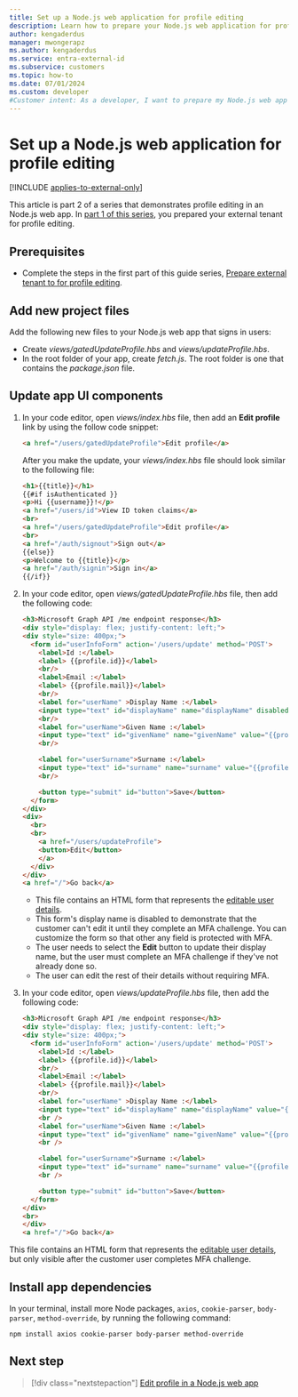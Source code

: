 ```yaml
---
title: Set up a Node.js web application for profile editing
description: Learn how to prepare your Node.js web application for profile editing with multifactor authentication protection in your external tenant
author: kengaderdus
manager: mwongerapz
ms.author: kengaderdus
ms.service: entra-external-id 
ms.subservice: customers
ms.topic: how-to
ms.date: 07/01/2024
ms.custom: developer
#Customer intent: As a developer, I want to prepare my Node.js web app for profile editing so that customer users can update their profile after a successful sign-in.
---
```


# Set up a Node.js web application for profile editing

[!INCLUDE [applies-to-external-only](../includes/applies-to-external-only.md)]

This article is part 2 of a series that demonstrates profile editing in an Node.js web app. In [part 1 of this series](how-to-web-app-node-edit-profile-prepare-tenant.md), you prepared your external tenant for profile editing.  

## Prerequisites

- Complete the steps in the first part of this guide series, [Prepare external tenant to for profile editing](how-to-web-app-node-edit-profile-prepare-tenant.md). 


## Add new project files

Add the following new files to your Node.js web app that signs in users: 
- Create *views/gatedUpdateProfile.hbs* and *views/updateProfile.hbs*.
- In the root folder of your app, create *fetch.js*. The root folder is one that contains the *package.json* file.

## Update app UI components

1. In your code editor, open *views/index.hbs* file, then add an **Edit profile** link by using the follow code snippet:

    ```html
    <a href="/users/gatedUpdateProfile">Edit profile</a>
    ```
    
    After you make the update, your *views/index.hbs* file should look similar to the following file:

    ```html
    <h1>{{title}}</h1>
    {{#if isAuthenticated }}
    <p>Hi {{username}}!</p>
    <a href="/users/id">View ID token claims</a>
    <br>
    <a href="/users/gatedUpdateProfile">Edit profile</a>
    <br>
    <a href="/auth/signout">Sign out</a>
    {{else}}
    <p>Welcome to {{title}}</p>
    <a href="/auth/signin">Sign in</a>
    {{/if}}
    ```

1. In your code editor, open *views/gatedUpdateProfile.hbs* file, then add the following code:

    ```html
    <h3>Microsoft Graph API /me endpoint response</h3>
    <div style="display: flex; justify-content: left;">
    <div style="size: 400px;">
      <form id="userInfoForm" action='/users/update' method='POST'>
        <label>Id :</label>
        <label> {{profile.id}}</label>
        <br/>
        <label>Email :</label>
        <label> {{profile.mail}}</label>
        <br/>
        <label for="userName" >Display Name :</label>
        <input type="text" id="displayName" name="displayName" disabled value="{{profile.displayName}}" />
        <br/>
        <label for="userName">Given Name :</label>
        <input type="text" id="givenName" name="givenName" value="{{profile.givenName}}" />
        <br/>
    
        <label for="userSurname">Surname :</label>
        <input type="text" id="surname" name="surname" value="{{profile.surname}}" />
        <br/>
    
        <button type="submit" id="button">Save</button>
      </form>
    </div>
    <div>
      <br>
      <br>
        <a href="/users/updateProfile">
        <button>Edit</button>
        </a>
      </div>
    </div>
    <a href="/">Go back</a>
    ```

    - This file contains an HTML form that represents the [editable user details](reference-user-permissions.md#microsoft-graph-apis-and-permissions). 
    - This form's display name is disabled to demonstrate that the customer can't edit it until they complete an MFA challenge. You can customize the form so that other any field is protected with MFA.
    - The user needs to select the **Edit** button to update their display name, but the user must complete an MFA challenge if they've not already done so. 
    - The user can edit the rest of their details without requiring MFA.
    


1. In your code editor, open *views/updateProfile.hbs* file, then add the following code:

    ```html
    <h3>Microsoft Graph API /me endpoint response</h3>
    <div style="display: flex; justify-content: left;">
    <div style="size: 400px;">
      <form id="userInfoForm" action='/users/update' method='POST'>
        <label>Id :</label>
        <label> {{profile.id}}</label>
        <br/>
        <label>Email :</label>
        <label> {{profile.mail}}</label>
        <br/>
        <label for="userName" >Display Name :</label>
        <input type="text" id="displayName" name="displayName" value="{{profile.displayName}}" />
        <br />
        <label for="userName">Given Name :</label>
        <input type="text" id="givenName" name="givenName" value="{{profile.givenName}}" />
        <br />
    
        <label for="userSurname">Surname :</label>
        <input type="text" id="surname" name="surname" value="{{profile.surname}}" />
        <br />
    
        <button type="submit" id="button">Save</button>
      </form>
    </div>
    <br>
    </div>
    <a href="/">Go back</a>
    ```

This file contains an HTML form that represents the [editable user details](reference-user-permissions.md#microsoft-graph-apis-and-permissions), but only visible after the customer user completes MFA challenge.

## Install app dependencies

In your terminal, install  more Node packages, `axios`, `cookie-parser`, `body-parser`, `method-override`, by running the following command:

```console
npm install axios cookie-parser body-parser method-override 
```

## Next step

> [!div class="nextstepaction"]
> [Edit profile in a Node.js web app](how-to-web-app-node-edit-profile-update-profile.md)